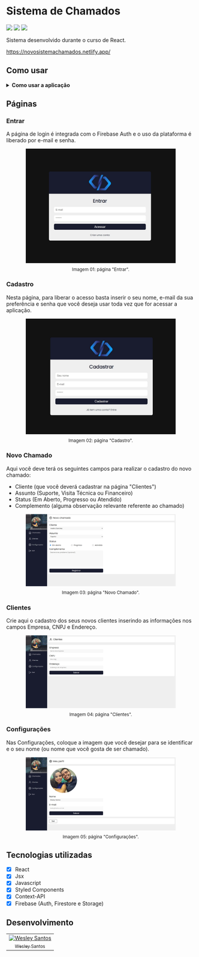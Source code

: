 # Sistema de Chamados

<div style="display: inline-block">
  <img src="https://img.shields.io/github/license/wesleysantossts/filmaria?color=brightgreen" />
  <img src="https://img.shields.io/github/last-commit/wesleysantossts/filmaria.svg" />
  <img src="https://img.shields.io/github/repo-size/wesleysantossts/filmaria?color=brightgreen" />
</div><br/>

Sistema desenvolvido durante o curso de React.

https://novosistemachamados.netlify.app/

## Como usar

<details>
  <summary><strong>Como usar a aplicação</strong></summary>
  <ul>
    <li>Acesse o site: https://novosistemachamados.netlify.app/</li>
    <li>Vá na página de cadastro e crie o seu com nome, e-mail e senha.</li>
    <li>Entre na seção de Clientes e crie um novo cliente.</li>
    <li>Na página "Chamados", selecione o botão "Novo Chamado" e crie um chamado de exemplo para esse novo cliente.</li>
  </ul>
</details>

## Páginas


### Entrar

A página de login é integrada com o Firebase Auth e o uso da plataforma é liberado por e-mail e senha.

<div align="center">
  <img src="./src/assets/img/pgEntrar.jpg" alt="Página Entrar" width="400px"/><br/>
  <sub>Imagem 01: página "Entrar".</sub>
</div>

### Cadastro

Nesta página, para liberar o acesso basta inserir o seu nome, e-mail da sua preferência e senha que você deseja usar toda vez que for acessar a aplicação.

<div align="center">
  <img src="./src/assets/img/pgCadastro.jpg" alt="Página Cadastro" width="400px"/><br/>
  <sub>Imagem 02: página "Cadastro".</sub>
</div>

### Novo Chamado

Aqui você deve terá os seguintes campos para realizar o cadastro do novo chamado:
- Cliente (que você deverá cadastrar na página "Clientes")
- Assunto (Suporte, Visita Técnica ou Financeiro)
- Status (Em Aberto, Progresso ou Atendido)
- Complemento (alguma observação relevante referente ao chamado)

<div align="center">
  <img src="./src/assets/img/pgNovoChamado.jpg" width="400px" alt="Página Novo Chamado" /><br/>
  <sub>Imagem 03: página "Novo Chamado".</sub>
</div>

### Clientes

Crie aqui o cadastro dos seus novos clientes inserindo as informações nos campos Empresa, CNPJ e Endereço.

<div align="center">
  <img src="./src/assets/img/pgClientes.jpg" alt="Página Clientes" width="400px"/><br/>
  <sub>Imagem 04: página "Clientes".</sub>
</div>

### Configurações

Nas Configurações, coloque a imagem que você desejar para se identificar e o seu nome (ou nome que você gosta de ser chamado).

<div align="center">
  <img src="./src/assets/img/pgConfiguracoes.jpg" alt="Página Configuracoes" width="400px"/><br/>
  <sub>Imagem 05: página "Configurações".</sub>
</div>

## Tecnologias utilizadas

- [x] React
- [x] Jsx
- [x] Javascript
- [x] Styled Components
- [x] Context-API
- [x] Firebase (Auth, Firestore e Storage)

## Desenvolvimento

<table>
  <tr>
    <td border="1px solid #ddd" align="center">
      <a href="https://github.com/wesleysantossts">
        <img src="https://avatars.githubusercontent.com/u/56703526?v=4" width="100px" alt="Wesley Santos"/>
        <br/>
        <sub>Wesley Santos</sub>
      </a>
    </td>
  </tr>
</table>
